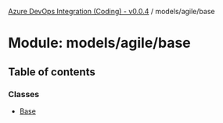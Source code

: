 [Azure DevOps Integration (Coding) - v0.0.4](../README.md) / models/agile/base

# Module: models/agile/base

## Table of contents

### Classes

- [Base](../classes/models_agile_base.Base.md)
